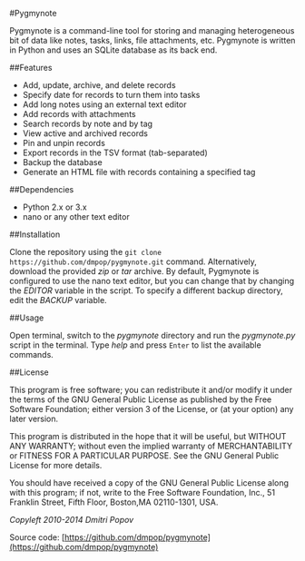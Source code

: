 #Pygmynote

Pygmynote is a command-line tool for storing and managing heterogeneous bit of data like notes, tasks, links, file attachments, etc. Pygmynote is written in Python and uses an SQLite database as its back end.

##Features

- Add, update, archive, and delete records
- Specify date for records to turn them into tasks
- Add long notes using an external text editor
- Add records with attachments
- Search records by note and by tag
- View active and archived records
- Pin and unpin records
- Export records in the TSV format (tab-separated)
- Backup the database
- Generate an HTML file with records containing a specified tag

##Dependencies

- Python 2.x or 3.x
- nano or any other text editor

##Installation

Clone the repository using the `git clone https://github.com/dmpop/pygmynote.git` command. Alternatively, download the provided *zip* or *tar* archive. By default, Pygmynote is configured to use the nano text editor, but you can change that by changing the *EDITOR* variable in the script. To specify a different backup directory, edit the *BACKUP* variable.

##Usage

Open terminal, switch to the *pygmynote* directory and run the _pygmynote.py_ script in the terminal. Type *help* and press `Enter` to list the available commands.

##License

This program is free software; you can redistribute it and/or modify it under the terms of the GNU General Public License as published by the Free Software Foundation; either version 3 of the License, or (at your option) any later version.

This program is distributed in the hope that it will be useful, but WITHOUT ANY WARRANTY; without even the implied warranty of MERCHANTABILITY or FITNESS FOR A PARTICULAR PURPOSE.  See the GNU General Public License for more details.

You should have received a copy of the GNU General Public License along with this program; if not, write to the Free Software Foundation, Inc., 51 Franklin Street, Fifth Floor, Boston,MA 02110-1301, USA.

_Copyleft 2010-2014 Dmitri Popov_

Source code: [https://github.com/dmpop/pygmynote](https://github.com/dmpop/pygmynote)
